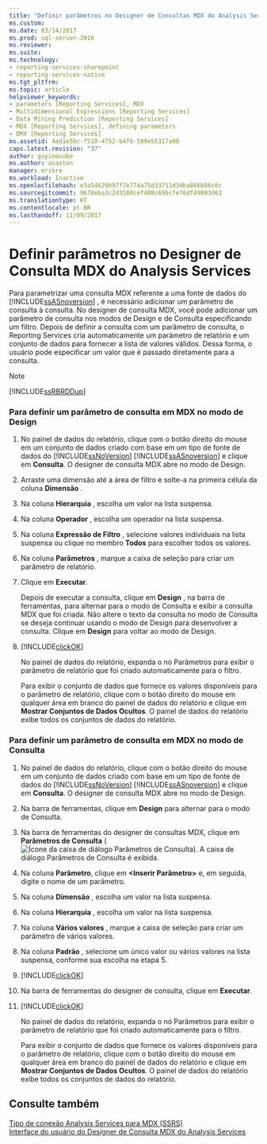 ```yaml
---
title: "Definir parâmetros no Designer de Consultas MDX do Analysis Services | Microsoft Docs"
ms.custom: 
ms.date: 03/14/2017
ms.prod: sql-server-2016
ms.reviewer: 
ms.suite: 
ms.technology:
- reporting-services-sharepoint
- reporting-services-native
ms.tgt_pltfrm: 
ms.topic: article
helpviewer_keywords:
- parameters [Reporting Services], MDX
- Multidimensional Expressions [Reporting Services]
- Data Mining Prediction [Reporting Services]
- MDX [Reporting Services], defining parameters
- DMX [Reporting Services]
ms.assetid: 4ad1e5bc-f510-4752-b4f6-589e55317a90
caps.latest.revision: "37"
author: guyinacube
ms.author: asaxton
manager: erikre
ms.workload: Inactive
ms.openlocfilehash: e3a54629b97f7e774a75d33711d34ba866b86c6c
ms.sourcegitcommit: 9678eba3c2d3100cef408c69bcfe76df49803d63
ms.translationtype: HT
ms.contentlocale: pt-BR
ms.lasthandoff: 11/09/2017
---
```

# <a name="define-parameters-in-the-mdx-query-designer-for-analysis-services"></a>Definir parâmetros no Designer de Consulta MDX do Analysis Services
  Para parametrizar uma consulta MDX referente a uma fonte de dados do [!INCLUDE[ssASnoversion](../../includes/ssasnoversion-md.md)] , é necessário adicionar um parâmetro de consulta à consulta. No designer de consulta MDX, você pode adicionar um parâmetro de consulta nos modos de Design e de Consulta especificando um filtro. Depois de definir a consulta com um parâmetro de consulta, o Reporting Services cria automaticamente um parâmetro de relatório e um conjunto de dados para fornecer a lista de valores válidos. Dessa forma, o usuário pode especificar um valor que é passado diretamente para a consulta.  
  
> [!NOTE]  
>  [!INCLUDE[ssRBRDDup](../../includes/ssrbrddup-md.md)]  
  
### <a name="to-define-a-query-parameter-in-mdx-in-design-mode"></a>Para definir um parâmetro de consulta em MDX no modo de Design  
  
1.  No painel de dados do relatório, clique com o botão direito do mouse em um conjunto de dados criado com base em um tipo de fonte de dados do [!INCLUDE[ssNoVersion](../../includes/ssnoversion-md.md)] [!INCLUDE[ssASnoversion](../../includes/ssasnoversion-md.md)] e clique em **Consulta**. O designer de consulta MDX abre no modo de Design.  
  
2.  Arraste uma dimensão até a área de filtro e solte-a na primeira célula da coluna **Dimensão** .  
  
3.  Na coluna **Hierarquia** , escolha um valor na lista suspensa.  
  
4.  Na coluna **Operador** , escolha um operador na lista suspensa.  
  
5.  Na coluna **Expressão de Filtro** , selecione valores individuais na lista suspensa ou clique no membro **Todos** para escolher todos os valores.  
  
6.  Na coluna **Parâmetros** , marque a caixa de seleção para criar um parâmetro de relatório.  
  
7.  Clique em **Executar**.  
  
     Depois de executar a consulta, clique em **Design** , na barra de ferramentas, para alternar para o modo de Consulta e exibir a consulta MDX que foi criada. Não altere o texto da consulta no modo de Consulta se deseja continuar usando o modo de Design para desenvolver a consulta. Clique em **Design** para voltar ao modo de Design.  
  
8.  [!INCLUDE[clickOK](../../includes/clickok-md.md)]  
  
     No painel de dados do relatório, expanda o nó Parâmetros para exibir o parâmetro de relatório que foi criado automaticamente para o filtro.  
  
     Para exibir o conjunto de dados que fornece os valores disponíveis para o parâmetro de relatório, clique com o botão direito do mouse em qualquer área em branco do painel de dados do relatório e clique em **Mostrar Conjuntos de Dados Ocultos**. O painel de dados do relatório exibe todos os conjuntos de dados do relatório.  
  
### <a name="to-define-a-query-parameter-in-mdx-in-query-mode"></a>Para definir um parâmetro de consulta em MDX no modo de Consulta  
  
1.  No painel de dados do relatório, clique com o botão direito do mouse em um conjunto de dados criado com base em um tipo de fonte de dados do [!INCLUDE[ssNoVersion](../../includes/ssnoversion-md.md)] [!INCLUDE[ssASnoversion](../../includes/ssasnoversion-md.md)] e clique em **Consulta**. O designer de consulta MDX abre no modo de Design.  
  
2.  Na barra de ferramentas, clique em **Design** para alternar para o modo de Consulta.  
  
3.  Na barra de ferramentas do designer de consultas MDX, clique em **Parâmetros de Consulta** (![Ícone da caixa de diálogo Parâmetros de Consulta](../../reporting-services/report-data/media/iconqueryparameter.gif "Ícone da caixa de diálogo Parâmetros de Consulta")). A caixa de diálogo Parâmetros de Consulta é exibida.  
  
4.  Na coluna **Parâmetro**, clique em **\<Inserir Parâmetro>** e, em seguida, digite o nome de um parâmetro.  
  
5.  Na coluna **Dimensão** , escolha um valor na lista suspensa.  
  
6.  Na coluna **Hierarquia** , escolha um valor na lista suspensa.  
  
7.  Na coluna **Vários valores** , marque a caixa de seleção para criar um parâmetro de vários valores.  
  
8.  Na coluna **Padrão** , selecione um único valor ou vários valores na lista suspensa, conforme sua escolha na etapa 5.  
  
9. [!INCLUDE[clickOK](../../includes/clickok-md.md)]  
  
10. Na barra de ferramentas do designer de consulta, clique em **Executar**.  
  
11. [!INCLUDE[clickOK](../../includes/clickok-md.md)]  
  
     No painel de dados do relatório, expanda o nó Parâmetros para exibir o parâmetro de relatório que foi criado automaticamente para o filtro.  
  
     Para exibir o conjunto de dados que fornece os valores disponíveis para o parâmetro de relatório, clique com o botão direito do mouse em qualquer área em branco do painel de dados do relatório e clique em **Mostrar Conjuntos de Dados Ocultos**. O painel de dados do relatório exibe todos os conjuntos de dados do relatório.  
  
## <a name="see-also"></a>Consulte também  
 [Tipo de conexão Analysis Services para MDX &#40;SSRS&#41;](../../reporting-services/report-data/analysis-services-connection-type-for-mdx-ssrs.md)   
 [Interface do usuário do Designer de Consulta MDX do Analysis Services](../../reporting-services/report-data/analysis-services-mdx-query-designer-user-interface.md)  
  
  

